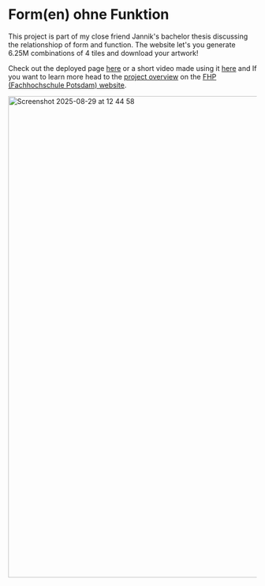 # Form(en) ohne Funktion

This project is part of my close friend Jannik's bachelor thesis discussing the relationshiop of form and function.
The website let's you generate 6.25M combinations of 4 tiles and download your artwork!

Check out the deployed page [here](https://fohnef.xyz/) or a short video made using it [here](https://vimeo.com/1052954613) and If you want to learn more head to the [project overview](https://fhp.incom.org/project/29790) on the [FHP (Fachhochschule Potsdam) website](https://fhp.incom.org/).

<img width="1624" height="978" alt="Screenshot 2025-08-29 at 12 44 58" src="https://github.com/user-attachments/assets/c5f4c13d-9539-40d9-8e5e-04a9e6fe4182" />

